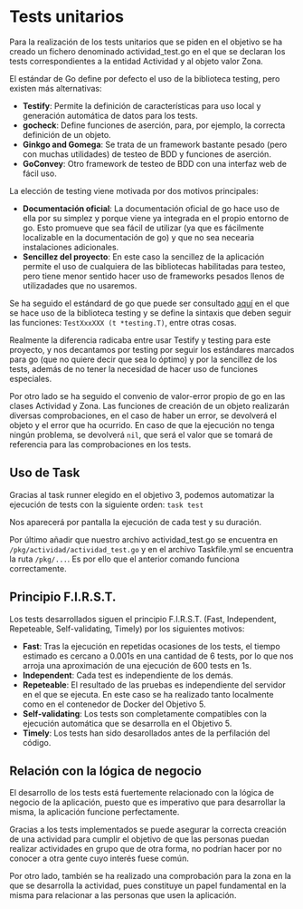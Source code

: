 # Tests unitarios

Para la realización de los tests unitarios que se piden en el objetivo se ha creado un fichero denominado actividad_test.go en el que se declaran los tests correspondientes a la entidad Actividad y al objeto valor Zona.

El estándar de Go define por defecto el uso de la biblioteca testing, pero existen más alternativas:
- **Testify**: Permite la definición de características para uso local y generación automática de datos para los tests.
- **gocheck**: Define funciones de aserción, para, por ejemplo, la correcta definición de un objeto.
- **Ginkgo and Gomega**: Se trata de un framework bastante pesado (pero con muchas utilidades) de testeo de BDD y funciones de aserción.
- **GoConvey**: Otro framework de testeo de BDD con una interfaz web de fácil uso.

La elección de testing viene motivada por dos motivos principales:
- **Documentación oficial**: La documentación oficial de go hace uso de ella por su simplez y porque viene ya integrada en el propio entorno de go. Esto promueve que sea fácil de utilizar (ya que es fácilmente localizable en la documentación de go) y que no sea necearia instalaciones adicionales.
- **Sencillez del proyecto**: En este caso la sencillez de la aplicación permite el uso de cualquiera de las bibliotecas habilitadas para testeo, pero tiene menor sentido hacer uso de frameworks pesados llenos de utilizadades que no usaremos.

Se ha seguido el estándard de go que puede ser consultado [aquí](https://go.dev/doc/tutorial/add-a-test) en el que se hace uso de la biblioteca testing y se define la sintaxis que deben seguir las funciones: `TestXxxXXX (t *testing.T)`, entre otras cosas.

Realmente la diferencia radicaba entre usar Testify y testing para este proyecto, y nos decantamos por testing por seguir los estándares marcados para go (que no quiere decir que sea lo óptimo) y por la sencillez de los tests, además de no tener la necesidad de hacer uso de funciones especiales.

Por otro lado se ha seguido el convenio de valor-error propio de go en las clases Actividad y Zona. Las funciones de creación de un objeto realizarán diversas comprobaciones, en el caso de haber un error, se devolverá el objeto y el error que ha ocurrido. En caso de que la ejecución no tenga ningún problema, se devolverá `nil`, que será el valor que se tomará de referencia para las comprobaciones en los tests.

## Uso de Task

Gracias al task runner elegido en el objetivo 3, podemos automatizar la ejecución de tests con la siguiente orden:
	`task test`

Nos aparecerá por pantalla la ejecución de cada test y su duración.

Por último añadir que nuestro archivo actividad_test.go se encuentra en `/pkg/actividad/actividad_test.go` y en el archivo Taskfile.yml se encuentra la ruta `/pkg/...`. Es por ello que el anterior comando funciona correctamente.

## Principio F.I.R.S.T.

Los tests desarrollados siguen el principio F.I.R.S.T. (Fast, Independent, Repeteable, Self-validating, Timely) por los siguientes motivos:
- **Fast**: Tras la ejecución en repetidas ocasiones de los tests, el tiempo estimado es cercano a 0.001s en una cantidad de 6 tests, por lo que nos arroja una aproximación de una ejecución de 600 tests en 1s.
- **Independent**: Cada test es independiente de los demás.
- **Repeteable**: El resultado de las pruebas es independiente del servidor en el que se ejecuta. En este caso se ha realizado tanto localmente como en el contenedor de Docker del Objetivo 5.
- **Self-validating**: Los tests son completamente compatibles con la ejecución automática que se desarrolla en el Objetivo 5.
- **Timely**: Los tests han sido desarollados antes de la perfilación del código.

## Relación con la lógica de negocio

El desarrollo de los tests está fuertemente relacionado con la lógica de negocio de la aplicación, puesto que es imperativo que para desarrollar la misma, la aplicación funcione perfectamente.

Gracias a los tests implementados se puede asegurar la correcta creación de una actividad para cumplir el objetivo de que las personas puedan realizar actividades en grupo que de otra forma, no podrían hacer por no conocer a otra gente cuyo interés fuese común.

Por otro lado, también se ha realizado una comprobación para la zona en la que se desarrolla la actividad, pues constituye un papel fundamental en la misma para relacionar a las personas que usen la aplicación.